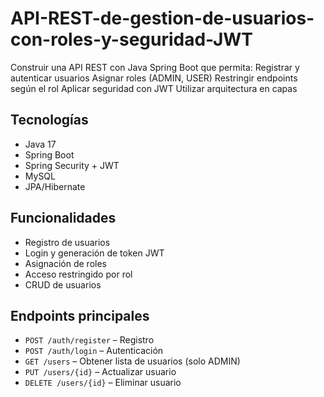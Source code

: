 # API-REST-de-gestion-de-usuarios-con-roles-y-seguridad-JWT
Construir una API REST con Java Spring Boot que permita:  Registrar y autenticar usuarios  Asignar roles (ADMIN, USER)  Restringir endpoints según el rol  Aplicar seguridad con JWT  Utilizar arquitectura en capas

## Tecnologías
- Java 17
- Spring Boot
- Spring Security + JWT
- MySQL
- JPA/Hibernate

## Funcionalidades
- Registro de usuarios
- Login y generación de token JWT
- Asignación de roles
- Acceso restringido por rol
- CRUD de usuarios

## Endpoints principales
- `POST /auth/register` – Registro
- `POST /auth/login` – Autenticación
- `GET /users` – Obtener lista de usuarios (solo ADMIN)
- `PUT /users/{id}` – Actualizar usuario
- `DELETE /users/{id}` – Eliminar usuario

